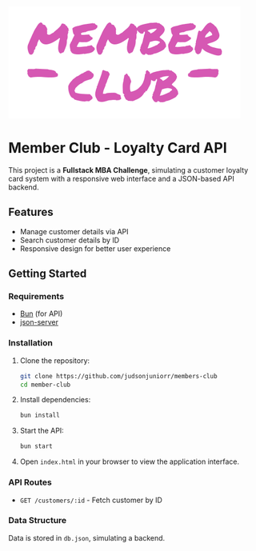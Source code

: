 ![Member Club Logo](assets/images/Logo.png)

# Member Club - Loyalty Card API

This project is a **Fullstack MBA Challenge**, simulating a customer loyalty card system with a responsive web interface and a JSON-based API backend.

## Features

- Manage customer details via API
- Search customer details by ID
- Responsive design for better user experience

## Getting Started

### Requirements

- [Bun](https://bun.sh/) (for API)
- [json-server](https://github.com/typicode/json-server)

### Installation

1. Clone the repository:
   ```bash
   git clone https://github.com/judsonjuniorr/members-club
   cd member-club
   ```

2. Install dependencies:
   ```bash
   bun install
   ```

3. Start the API:
   ```bash
   bun start
   ```

4. Open `index.html` in your browser to view the application interface.

### API Routes

- `GET /customers/:id` - Fetch customer by ID

### Data Structure

Data is stored in `db.json`, simulating a backend.